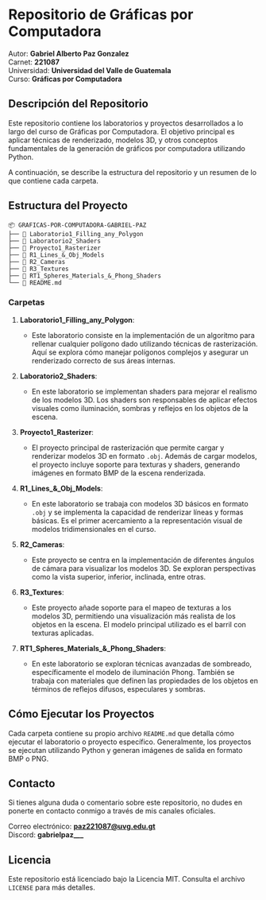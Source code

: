 
# Repositorio de Gráficas por Computadora

Autor: **Gabriel Alberto Paz Gonzalez**  
Carnet: **221087**  
Universidad: **Universidad del Valle de Guatemala**  
Curso: **Gráficas por Computadora**

## Descripción del Repositorio

Este repositorio contiene los laboratorios y proyectos desarrollados a lo largo del curso de Gráficas por Computadora. El objetivo principal es aplicar técnicas de renderizado, modelos 3D, y otros conceptos fundamentales de la generación de gráficos por computadora utilizando Python.

A continuación, se describe la estructura del repositorio y un resumen de lo que contiene cada carpeta.

## Estructura del Proyecto

```
📦 GRAFICAS-POR-COMPUTADORA-GABRIEL-PAZ
├── 📂 Laboratorio1_Filling_any_Polygon
├── 📂 Laboratorio2_Shaders
├── 📂 Proyecto1_Rasterizer
├── 📂 R1_Lines_&_Obj_Models
├── 📂 R2_Cameras
├── 📂 R3_Textures
├── 📂 RT1_Spheres_Materials_&_Phong_Shaders
└── 📜 README.md
```

### Carpetas

1. **Laboratorio1_Filling_any_Polygon**:
   - Este laboratorio consiste en la implementación de un algoritmo para rellenar cualquier polígono dado utilizando técnicas de rasterización. Aquí se explora cómo manejar polígonos complejos y asegurar un renderizado correcto de sus áreas internas.

2. **Laboratorio2_Shaders**:
   - En este laboratorio se implementan shaders para mejorar el realismo de los modelos 3D. Los shaders son responsables de aplicar efectos visuales como iluminación, sombras y reflejos en los objetos de la escena.

3. **Proyecto1_Rasterizer**:
   - El proyecto principal de rasterización que permite cargar y renderizar modelos 3D en formato `.obj`. Además de cargar modelos, el proyecto incluye soporte para texturas y shaders, generando imágenes en formato BMP de la escena renderizada.

4. **R1_Lines_&_Obj_Models**:
   - En este laboratorio se trabaja con modelos 3D básicos en formato `.obj` y se implementa la capacidad de renderizar líneas y formas básicas. Es el primer acercamiento a la representación visual de modelos tridimensionales en el curso.

5. **R2_Cameras**:
   - Este proyecto se centra en la implementación de diferentes ángulos de cámara para visualizar los modelos 3D. Se exploran perspectivas como la vista superior, inferior, inclinada, entre otras.

6. **R3_Textures**:
   - Este proyecto añade soporte para el mapeo de texturas a los modelos 3D, permitiendo una visualización más realista de los objetos en la escena. El modelo principal utilizado es el barril con texturas aplicadas.

7. **RT1_Spheres_Materials_&_Phong_Shaders**:
   - En este laboratorio se exploran técnicas avanzadas de sombreado, específicamente el modelo de iluminación Phong. También se trabaja con materiales que definen las propiedades de los objetos en términos de reflejos difusos, especulares y sombras.

## Cómo Ejecutar los Proyectos

Cada carpeta contiene su propio archivo `README.md` que detalla cómo ejecutar el laboratorio o proyecto específico. Generalmente, los proyectos se ejecutan utilizando Python y generan imágenes de salida en formato BMP o PNG.

## Contacto

Si tienes alguna duda o comentario sobre este repositorio, no dudes en ponerte en contacto conmigo a través de mis canales oficiales.

Correo electrónico: **paz221087@uvg.edu.gt**  
Discord: **gabrielpaz___**

## Licencia

Este repositorio está licenciado bajo la Licencia MIT. Consulta el archivo `LICENSE` para más detalles.

